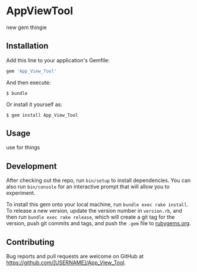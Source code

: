 # AppViewTool

new gem thingie

## Installation

Add this line to your application's Gemfile:

```ruby
gem 'App_View_Tool'
```

And then execute:

    $ bundle

Or install it yourself as:

    $ gem install App_View_Tool

## Usage

use for things

## Development

After checking out the repo, run `bin/setup` to install dependencies. You can also run `bin/console` for an interactive prompt that will allow you to experiment.

To install this gem onto your local machine, run `bundle exec rake install`. To release a new version, update the version number in `version.rb`, and then run `bundle exec rake release`, which will create a git tag for the version, push git commits and tags, and push the `.gem` file to [rubygems.org](https://rubygems.org).

## Contributing

Bug reports and pull requests are welcome on GitHub at https://github.com/[USERNAME]/App_View_Tool.
